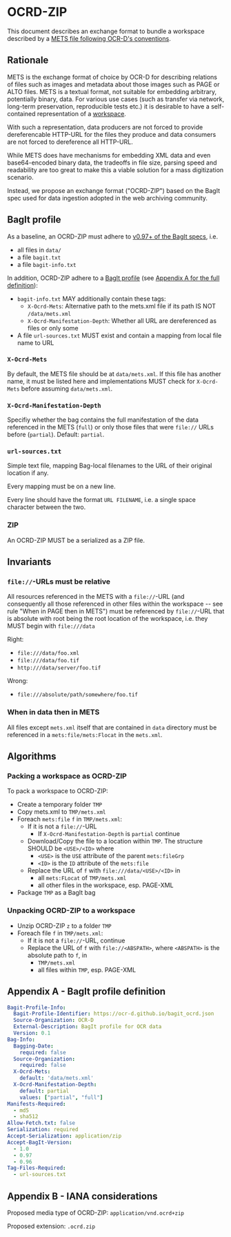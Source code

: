 # OCRD-ZIP

This document describes an exchange format to bundle a workspace described by a
[METS file following OCR-D's conventions](/mets).

## Rationale

METS is the exchange format of choice by OCR-D for describing relations of
files such as images and metadata about those images such as PAGE or ALTO
files. METS is a textual format, not suitable for embedding arbitrary,
potentially binary, data. For various use cases (such as transfer via network,
long-term preservation, reproducible tests etc.) it is desirable to have a
self-contained representation of a [workspace](/mets).

With such a representation, data producers are not forced to provide
dereferencable HTTP-URL for the files they produce and data consumers are not
forced to dereference all HTTP-URL.

While METS does have mechanisms for embedding XML data and even base64-encoded
binary data, the tradeoffs in file size, parsing speed and readability are too
great to make this a viable solution for a mass digitization scenario.

Instead, we propose an exchange format ("OCRD-ZIP") based on the BagIt spec
used for data ingestion adopted in the web archiving community.

## BagIt profile

As a baseline, an OCRD-ZIP must adhere to [v0.97+ of the BagIt
specs](https://tools.ietf.org/html/draft-kunze-bagit-16), i.e.

* all files in `data/`
* a file `bagit.txt`
* a file `bagit-info.txt`

In addition, OCRD-ZIP adhere to a [BagIt
profile](https://github.com/bagit-profiles/bagit-profiles) (see [Appendix A for
the full definition](#appendix-a)):

* `bagit-info.txt` MAY additionally contain these tags:
  * `X-Ocrd-Mets`: Alternative path to the mets.xml file if its path IS NOT `/data/mets.xml`
  * `X-Ocrd-Manifestation-Depth`: Whether all URL are dereferenced as files or only some
* A file `url-sources.txt` MUST exist and contain a mapping from local file name to URL

### `X-Ocrd-Mets`

By default, the METS file should be at `data/mets.xml`. If this file has
another name, it must be listed here and implementations MUST check for
`X-Ocrd-Mets` before assuming `data/mets.xml`.

### `X-Ocrd-Manifestation-Depth`

Specifiy whether the bag contains the full manifestation of the data referenced in the METS (`full`)
or only those files that were `file://` URLs before (`partial`). Default: `partial`.

### `url-sources.txt`

Simple text file, mapping Bag-local filenames to the URL of their original location if any.

Every mapping must be on a new line.

Every line should have the format `URL FILENAME`, i.e. a single space character between the two.

### ZIP

An OCRD-ZIP MUST be a serialized as a ZIP file.

## Invariants

### `file://`-URLs must be relative

All resources referenced in the METS with a `file://`-URL (and consequently all
those referenced in other files within the workspace -- see rule "When in PAGE
then in METS") must be referenced by `file://`-URL that is absolute with root
being the root location of the workspace, i.e. they MUST begin with
`file:///data`

Right:
* `file:///data/foo.xml`
* `file:///data/foo.tif`
* `http:///data/server/foo.tif`

Wrong:
* `file:///absolute/path/somewhere/foo.tif`

### When in data then in METS

All files except `mets.xml` itself that are contained in `data` directory must
be referenced in a `mets:file/mets:Flocat` in the `mets.xml`.

## Algorithms

### Packing a workspace as OCRD-ZIP

To pack a workspace to OCRD-ZIP:

* Create a temporary folder `TMP`
* Copy mets.xml to `TMP/mets.xml`
* Foreach `mets:file` `f` in `TMP/mets.xml`:
  * If it is not a `file://`-URL
    * If `X-Ocrd-Manifestation-Depth` is `partial`
      continue
  * Download/Copy the file to a location within `TMP`. The structure SHOULD be `<USE>/<ID>` where
    * `<USE>` is the `USE` attribute of the parent `mets:fileGrp`
    * `<ID>` is the `ID` attribute of the `mets:file`
  * Replace the URL of `f` with `file:///data/<USE>/<ID>` in
    * all `mets:FLocat` of `TMP/mets.xml`
    * all other files in the workspace, esp. PAGE-XML
* Package `TMP` as a BagIt bag

### Unpacking OCRD-ZIP to a workspace

* Unzip OCRD-ZIP `z` to a folder `TMP`
* Foreach file `f` in `TMP/mets.xml`:
  * If it is not a `file://`-URL, continue
  * Replace the URL of `f` with `file://<ABSPATH>`, where `<ABSPATH>` is the absolute path to `f`, in
    * `TMP/mets.xml`
    * all files within `TMP`, esp. PAGE-XML

## Appendix A - BagIt profile definition

<!-- BEGIN-EVAL -w '```yaml' '```' -- cat ./bagit_ocrd_profile.yml  -->
```yaml
Bagit-Profile-Info:
  Bagit-Profile-Identifier: https://ocr-d.github.io/bagit_ocrd.json
  Source-Organization: OCR-D
  External-Description: BagIt profile for OCR data
  Version: 0.1
Bag-Info:
  Bagging-Date:
    required: false
  Source-Organization:
    required: false
  X-Ocrd-Mets:
    default: 'data/mets.xml'
  X-Ocrd-Manifestation-Depth:
    default: partial
    values: ["partial", "full"]
Manifests-Required:
  - md5
  - sha512
Allow-Fetch.txt: false
Serialization: required
Accept-Serialization: application/zip
Accept-BagIt-Version:
  - 1.0
  - 0.97
  - 0.96
Tag-Files-Required:
  - url-sources.txt
```

<!-- END-EVAL -->

## Appendix B - IANA considerations

Proposed media type of OCRD-ZIP: `application/vnd.ocrd+zip`

Proposed extension: `.ocrd.zip`
